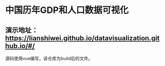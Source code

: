 # 中国历年GDP和人口数据可视化
## 演示地址：https://lianshiwei.github.io/datavisualization.github.io/#/
源码使用vue编写，该仓库为build后的文件。

